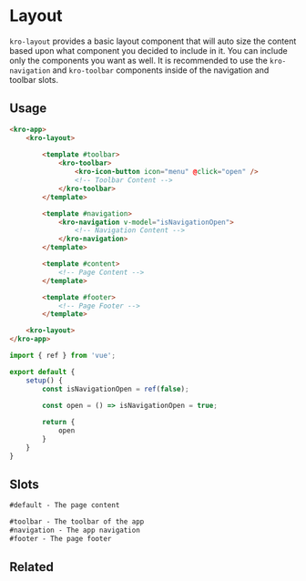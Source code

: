 # Layout
`kro-layout` provides a basic layout component that will auto size the content based upon what component you decided to include in it.
You can include only the components you want as well. It is recommended to use the `kro-navigation` and `kro-toolbar` components inside of
the navigation and toolbar slots.

## Usage

```html
<kro-app>
    <kro-layout>
    
        <template #toolbar>
            <kro-toolbar>
                <kro-icon-button icon="menu" @click="open" />
                <!-- Toolbar Content -->
            </kro-toolbar>
        </template>

        <template #navigation>
            <kro-navigation v-model="isNavigationOpen">
                <!-- Navigation Content -->
            </kro-navigation>
        </template>

        <template #content>
            <!-- Page Content -->
        </template>

        <template #footer>
            <!-- Page Footer -->
        </template>

    <kro-layout>
</kro-app>
```

```ts
import { ref } from 'vue';

export default {
    setup() {
        const isNavigationOpen = ref(false);
        
        const open = () => isNavigationOpen = true;

        return {
            open
        }
    }
}
```

## Slots
```html
#default - The page content 

#toolbar - The toolbar of the app
#navigation - The app navigation
#footer - The page footer
```

## Related
<press-article-link title="List" subtitle="For all the stuff that needs a list I guess" to="/components/list"></press-article-link>